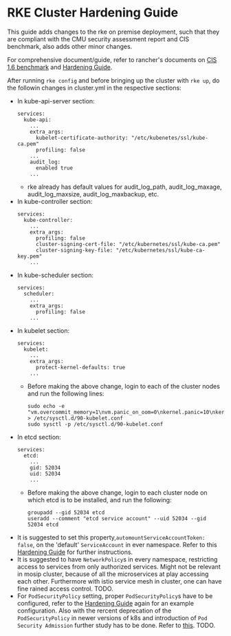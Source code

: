 # RKE Cluster Hardening Guide

This guide adds changes to the rke on premise deployment, such that they are compliant with the CMU security assessment report and CIS benchmark, also adds other minor changes.

For comprehensive document/guide, refer to rancher's documents on [CIS 1.6 benchmark](https://rancher.com/docs/rancher/v2.5/en/security/rancher-2.5/1.6-benchmark-2.5/) and [Hardening Guide](https://rancher.com/docs/rancher/v2.5/en/security/rancher-2.5/1.6-hardening-2.5/).

After running `rke config` and before bringing up the cluster with `rke up`, do the followin changes in cluster.yml in the respective sections:
- In kube-api-server section:
  ```
  services:
    kube-api:
      ...
      extra_args:
        kubelet-certificate-authority: "/etc/kubenetes/ssl/kube-ca.pem"
        profiling: false
      ...
      audit_log:
        enabled true
      ...
  ```
  - rke already has default values for audit_log_path, audit_log_maxage, audit_log_maxsize, audit_log_maxbackup, etc.
- In kube-controller section:
  ```
  services:
    kube-controller:
      ...
      extra_args:
        profiling: false
        cluster-signing-cert-file: "/etc/kubernetes/ssl/kube-ca.pem"
        cluster-signing-key-file: "/etc/kubernetes/ssl/kube-ca-key.pem"
      ...
  ```
- In kube-scheduler section:
  ```
  services:
    scheduler:
      ...
      extra_args:
        profiling: false
      ...
  ```
- In kubelet section:
  ```
  services:
    kubelet:
      ...
      extra_args:
        protect-kernel-defaults: true
      ...
  ```
  - Before making the above change, login to each of the cluster nodes and run the following lines:
    ```
    sudo echo -e  "vm.overcommit_memory=1\nvm.panic_on_oom=0\nkernel.panic=10\nkernel.panic_on_oops=1\nkernel.keys.root_maxbytes=25000000\n" > /etc/sysctl.d/90-kubelet.conf
    sudo sysctl -p /etc/sysctl.d/90-kubelet.conf
    ```
- In etcd section:
  ```
  services:
    etcd:
      ...
      gid: 52034
      uid: 52034
      ...
  ```
  - Before making the above change, login to each cluster node on which etcd is to be installed, and run the following:
    ```
    groupadd --gid 52034 etcd
    useradd --comment "etcd service account" --uid 52034 --gid 52034 etcd
    ```
- It is suggested to set this property,`automountServiceAccountToken: false`, on the 'default' `ServiceAccount` in ever namespace. Refer to this [Hardening Guide](https://rancher.com/docs/rancher/v2.5/en/security/rancher-2.5/1.6-hardening-2.5/) for further instructions.
- It is suggested to have `NetworkPolicy`s in every namespace, restricting access to services from only authorized services. Might not be relevant in mosip cluster, because of all the microservices at play accessing each other. Furthermore with istio service mesh in cluster, one can have fine rained access control. TODO.
- For `PodSecurityPolicy` setting, proper `PodSecurityPolicy`s have to be configured, refer to the [Hardening Guide](https://rancher.com/docs/rancher/v2.5/en/security/rancher-2.5/1.6-hardening-2.5/) again for an example configuration. Also with the rercent deprecation of the `PodSecurityPolicy` in newer versions of k8s and introduction of `Pod Security Admission` further study has to be done. Refer to [this](https://kubernetes.io/blog/2021/04/06/podsecuritypolicy-deprecation-past-present-and-future/). TODO.
